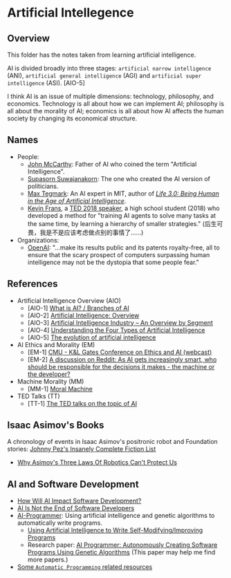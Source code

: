 # Artificial Intellegence

## Overview

This folder has the notes taken from learning artificial intelligence.

AI is divided broadly into three stages: `artificial narrow intelligence` (ANI), `artificial general intelligence` (AGI) and `artificial super intelligence` (ASI). [AIO-5]

I think AI is an issue of multiple dimensions: technology, philosophy, and economics. Technology is all about how we can implement AI; philosophy is all about the morality of AI; economics is all about how AI affects the human society by changing its economical structure.

## Names

- People:
  - [John McCarthy](http://jmc.stanford.edu/index.html): Father of AI who coined the term "Artificial Intelligence".
  - [Supasorn Suwajanakorn](http://www.supasorn.com/): The one who created the AI version of politicians.
  - [Max Tegmark](http://space.mit.edu/home/tegmark/): An AI expert in MIT, author of [_Life 3.0: Being Human in the Age of Artificial Intelligence_](https://www.amazon.com/Life-3-0-Being-Artificial-Intelligence/dp/1101946598).
  - [Kevin Frans](http://kvfrans.com/), a [TED 2018 speaker](https://ted2018.ted.com/speakers#kevin-frans), a high school student (2018) who developed a method for "training AI agents to solve many tasks at the same time, by learning a hierarchy of smaller strategies." (后生可畏，我是不是应该考虑做点别的事情了……)
- Organizations:
  - [OpenAI](https://blog.openai.com/introducing-openai/): "...make its results public and its patents royalty-free, all to ensure that the scary prospect of computers surpassing human intelligence may not be the dystopia that some people fear."

## References

- Artificial Intelligence Overview (AIO)
  - [AIO-1] [What is AI? / Branches of AI](http://jmc.stanford.edu/artificial-intelligence/what-is-ai/branches-of-ai.html)
  - [AIO-2] [Artificial Intelligence: Overview](http://www.hutter1.net/ai/sintro2ai.pdf)
  - [AIO-3] [Artificial Intelligence Industry – An Overview by Segment](https://www.techemergence.com/artificial-intelligence-industry-an-overview-by-segment/)
  - [AIO-4] [Understanding the Four Types of Artificial Intelligence](http://www.govtech.com/computing/Understanding-the-Four-Types-of-Artificial-Intelligence.html)
  - [AIO-5] [The evolution of artificial intelligence](https://www.ubs.com/microsites/artificial-intelligence/en/new-dawn.html)
- AI Ethics and Morality (EM)
  - [EM-1] [CMU - K&L Gates Conference on Ethics and AI (webcast)](https://www.cmu.edu/ethics-ai/agenda/webcast.html)
  - [EM-2] [A discussion on Reddit: As AI gets increasingly smart, who should be responsible for the decisions it makes - the machine or the developer?](https://www.reddit.com/r/artificial/comments/8jaq7p/as_ai_gets_increasingly_smart_who_should_be/)
- Machine Morality (MM)
  - [MM-1] [Moral Machine](http://moralmachine.mit.edu/)
- TED Talks (TT)
  - [TT-1] [The TED talks on the topic of AI](https://www.ted.com/topics/ai)

## Isaac Asimov's Books

A chronology of events in Isaac Asimov's positronic robot and Foundation stories: [Johnny Pez's Insanely Complete Fiction List](http://www.asimovonline.com/oldsite/insane_list.html)

- [Why Asimov's Three Laws Of Robotics Can't Protect Us](https://io9.gizmodo.com/why-asimovs-three-laws-of-robotics-cant-protect-us-1553665410)

## AI and Software Development

- [How Will AI Impact Software Development?](https://www.forbes.com/sites/forbestechcouncil/2017/08/31/how-will-ai-impact-software-development/#27602b8f264d)
- [AI Is Not the End of Software Developers](https://builttoadapt.io/ai-is-not-the-end-of-software-developers-28d80df3c331)
- [AI-Programmer](https://github.com/primaryobjects/AI-Programmer): Using artificial intelligence and genetic algorithms to automatically write programs.
  - [Using Artificial Intelligence to Write Self-Modifying/Improving Programs](http://www.primaryobjects.com/2013/01/27/using-artificial-intelligence-to-write-self-modifying-improving-programs/)
  - Research paper: [AI Programmer: Autonomously Creating Software Programs Using Genetic Algorithms](https://arxiv.org/pdf/1709.05703.pdf) (This paper may help me find more papers.)
- [Some `Automatic Programming` related resources](https://aitopics.org/class/Technology/Information%20Technology/Artificial%20Intelligence/Representation%20&%20Reasoning/Automatic%20Programming)
